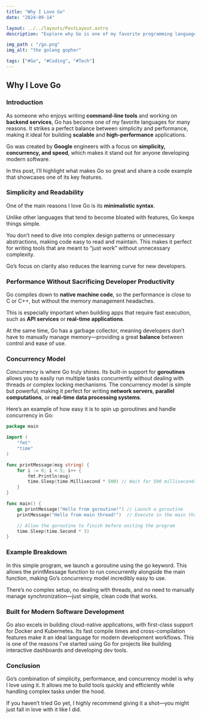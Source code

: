 ```yaml
---
title: "Why I Love Go"
date: "2024-09-14"

layout: ../../layouts/PostLayout.astro
description: "Explore why Go is one of my favorite programming languages, including its simplicity, performance, and concurrency model."

img_path : "/go.png"
img_alt: "the golang gopher"

tags: ["#Go", "#Coding", "#Tech"]
---
```


## Why I Love Go

### Introduction

As someone who enjoys writing **command-line tools** and working on **backend services**, Go has become one of my favorite languages for many reasons. It strikes a perfect balance between simplicity and performance, making it ideal for building **scalable** and **high-performance** applications.

Go was created by **Google** engineers with a focus on **simplicity, concurrency, and speed**, which makes it stand out for anyone developing modern software. 

In this post, I’ll highlight what makes Go so great and share a code example that showcases one of its key features.

### Simplicity and Readability

One of the main reasons I love Go is its **minimalistic syntax**. 

Unlike other languages that tend to become bloated with features, Go keeps things simple. 

You don’t need to dive into complex design patterns or unnecessary abstractions, making code easy to read and maintain. This makes it perfect for writing tools that are meant to “just work” without unnecessary complexity.

Go’s focus on clarity also reduces the learning curve for new developers. 

### Performance Without Sacrificing Developer Productivity

Go compiles down to **native machine code**, so the performance is close to C or C++, but without the memory management headaches. 

This is especially important when building apps that require fast execution, such as **API services** or **real-time applications**. 

At the same time, Go has a garbage collector, meaning developers don’t have to manually manage memory—providing a great **balance** between control and ease of use.

### Concurrency Model

Concurrency is where Go truly shines. Its built-in support for **goroutines** allows you to easily run multiple tasks concurrently without dealing with threads or complex locking mechanisms. The concurrency model is simple but powerful, making it perfect for writing **network servers**, **parallel computations**, or **real-time data processing systems**.

Here’s an example of how easy it is to spin up goroutines and handle concurrency in Go:

```go
package main

import (
    "fmt"
    "time"
)

func printMessage(msg string) {
    for i := 0; i < 5; i++ {
        fmt.Println(msg)
        time.Sleep(time.Millisecond * 500) // Wait for 500 milliseconds
    }
}

func main() {
    go printMessage("Hello from goroutine!") // Launch a goroutine
    printMessage("Hello from main thread!")  // Execute in the main thread

    // Allow the goroutine to finish before exiting the program
    time.Sleep(time.Second * 3)
}

```

### Example Breakdown

In this simple program, we launch a goroutine using the go keyword. This allows the printMessage function to run concurrently alongside the main function, making Go’s concurrency model incredibly easy to use. 

There’s no complex setup, no dealing with threads, and no need to manually manage synchronization—just simple, clean code that works.

### Built for Modern Software Development

Go also excels in building cloud-native applications, with first-class support for Docker and Kubernetes. Its fast compile times and cross-compilation features make it an ideal language for modern development workflows. This is one of the reasons I’ve started using Go for projects like building interactive dashboards and developing dev tools.
### Conclusion

Go’s combination of simplicity, performance, and concurrency model is why I love using it. It allows me to build tools quickly and efficiently while handling complex tasks under the hood.

If you haven’t tried Go yet, I highly recommend giving it a shot—you might just fall in love with it like I did.